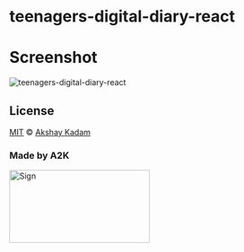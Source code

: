 # teenagers-digital-diary-react

# Screenshot

![teenagers-digital-diary-react](http://imgur.com/a3wOOqN.png)

## License

[MIT](LICENSE.md) © [Akshay Kadam](https://github.com/deadcoder0904)

### Made by A2K

<img src="http://imgur.com/jfmA33n.png" alt="Sign" width=250 height=130 />
